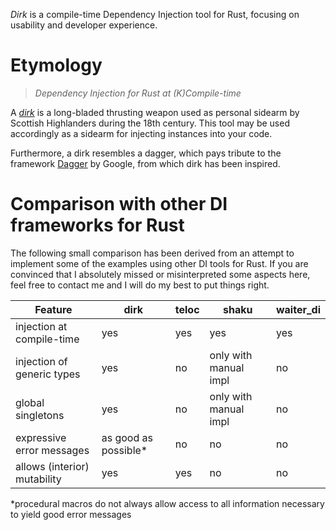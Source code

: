 _Dirk_ is a compile-time Dependency Injection tool for Rust, focusing on usability and developer experience.

# Etymology

> _Dependency Injection for Rust at (K)Compile-time_

A [_dirk_](https://en.wikipedia.org/wiki/Dirk) is a long-bladed thrusting weapon used as personal sidearm by Scottish Highlanders during the 18th century.
This tool may be used accordingly as a sidearm for injecting instances into your code.

Furthermore, a dirk resembles a dagger, which pays tribute to the framework [Dagger](https://dagger.dev/) by Google, from which dirk has been inspired.

# Comparison with other DI frameworks for Rust

The following small comparison has been derived from an attempt to implement some of the examples using other DI tools for Rust.
If you are convinced that I absolutely missed or misinterpreted some aspects here, feel free to contact me and I will do my best to put things right.

| Feature                      | dirk                 | teloc | shaku                 | waiter_di |
| ---------------------------- | -------------------- | ----- | --------------------- | --------- |
| injection at compile-time    | yes                  | yes   | yes                   | yes       |
| injection of generic types   | yes                  | no    | only with manual impl | no        |
| global singletons            | yes                  | no    | only with manual impl | no        |
| expressive error messages    | as good as possible* | no    | no                    | no        |
| allows (interior) mutability | yes                  | yes   | no                    | no        |

*procedural macros do not always allow access to all information necessary to yield good error messages
